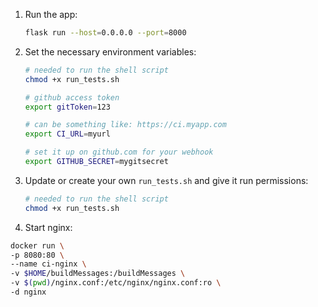 
1. Run the app:
    ```bash
    flask run --host=0.0.0.0 --port=8000

    ```

1. Set the necessary environment variables:
    ```bash
    # needed to run the shell script
    chmod +x run_tests.sh

    # github access token
    export gitToken=123

    # can be something like: https://ci.myapp.com
    export CI_URL=myurl

    # set it up on github.com for your webhook
    export GITHUB_SECRET=mygitsecret

    ```

1. Update or create your own ```run_tests.sh``` and give it run permissions:
    ```bash
    # needed to run the shell script
    chmod +x run_tests.sh

    ```

1. Start nginx:
```bash
docker run \
-p 8080:80 \
--name ci-nginx \
-v $HOME/buildMessages:/buildMessages \
-v $(pwd)/nginx.conf:/etc/nginx/nginx.conf:ro \
-d nginx

```
